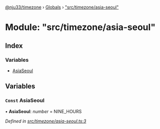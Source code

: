 [@nju33/timezone](../README.md) › [Globals](../globals.md) › ["src/timezone/asia-seoul"](_src_timezone_asia_seoul_.md)

# Module: "src/timezone/asia-seoul"

## Index

### Variables

* [AsiaSeoul](_src_timezone_asia_seoul_.md#const-asiaseoul)

## Variables

### `Const` AsiaSeoul

• **AsiaSeoul**: *number* = NINE_HOURS

*Defined in [src/timezone/asia-seoul.ts:3](https://github.com/nju33/timezone/blob/84669d2/src/timezone/asia-seoul.ts#L3)*
